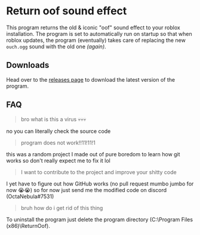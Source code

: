 # Return oof sound effect
This program returns the old & iconic "oof" sound effect to your roblox installation.
The program is set to automatically run on startup so that when roblox updates, the program (eventually) takes care of replacing the new `ouch.ogg` sound with the old one *(again)*.

## Downloads

Head over to the [releases page](https://github.com/OctaNebula/return-oof-sound/releases/tag/release) to download the latest version of the program.

## FAQ

> bro what is this a virus 💀💀💀

no you can literally check the source code
> program does not work!!11!11!1

this was a random project I made out of pure boredom to learn how git works so don't really expect me  to fix it lol
> I want to contribute to the project and improve your shitty code

I yet have to figure out how GitHub works (no pull request mumbo jumbo for now 😭😭) so for now just send me the modified code on discord (OctaNebula#7531)

> bruh how do i get rid of this thing

To uninstall the program just delete the program directory (C:\Program Files (x86)\ReturnOof\).